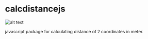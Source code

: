 # calcdistancejs

![alt text](https://img.shields.io/badge/version-1.0-green)

javascript package for calculating distance of 2 coordinates in meter.
